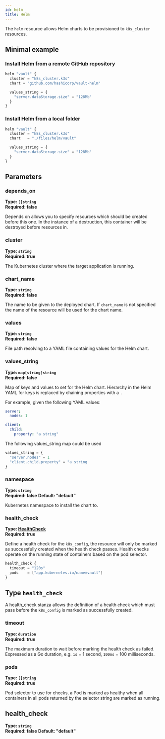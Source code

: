 ```yaml
---
id: helm
title: Helm
---
```


The `helm` resource allows Helm charts to be provisioned to `k8s_cluster` resources.

## Minimal example

### Install Helm from a remote GitHub repository

```javascript
helm "vault" {
  cluster = "k8s_cluster.k3s"
  chart = "github.com/hashicorp/vault-helm"

  values_string = {
    "server.dataStorage.size" = "128Mb"
  }
}
```

### Install Helm from a local folder

```javascript
helm "vault" {
  cluster = "k8s_cluster.k3s"
  chart   = "./files/helm/vault"

  values_string = {
    "server.dataStorage.size" = "128Mb"
  }
}
```

## Parameters

### depends_on 
**Type: `[]string`**  
**Required: false**

Depends on allows you to specify resources which should be created before this one. In the instance of a destruction, this container will be destroyed before
resources in.

### cluster
**Type: `string`**  
**Required: true**

The Kubernetes cluster where the target application is running.

### chart_name
**Type: `string`**  
**Required: false**

The name to be given to the deployed chart. If `chart_name` is not specified the name of the resource will be used for the chart name.

### values
**Type: `string`**  
**Required: false**

File path resolving to a YAML file containing values for the Helm chart.

### values_string
**Type: `map[string]string`**  
**Required: false**

Map of keys and values to set for the Helm chart. Hierarchy in the Helm YAML for keys is replaced by chaining properties with a `.`


For example, given the following YAML values:
```yaml
server:
  nodes: 1

client:
  child:
    property: "a string"
```

The following values_string map could be used

```javascript
values_string = {
  "server.nodes" = 1
  "client.child.property" = "a string
}
```

### namespace
**Type: `string`**  
**Required: false**
**Default: "default"**

Kubernetes namespace to install the chart to.

### health_check
**Type: [HealthCheck](#HealthCheck)**  
**Required: true**

Define a health check for the `k8s_config`, the resource will only be marked as successfully created when the health check passes. Health checks operate on the running state of containers based on the pod selector.

```javascript
health_check {
  timeout = "120s"
  pods    = ["app.kubernetes.io/name=vault"]
} 
```


## Type `health_check`

A health_check stanza allows the definition of a health check which must pass before the `k8s_config` is marked as successfully created.

### timeout
**Type: `duration`**  
**Required: true**

The maximum duration to wait before marking the health check as failed. Expressed as a Go duration, e.g. `1s` = 1 second, `100ms` = 100 milliseconds.

### pods
**Type: `[]string`**  
**Required: true**

Pod selector to use for checks, a Pod is marked as healthy when all containers in all pods returned by the selector string are marked as running.
## health_check
**Type: `string`**  
**Required: false**
**Default: "default"**
